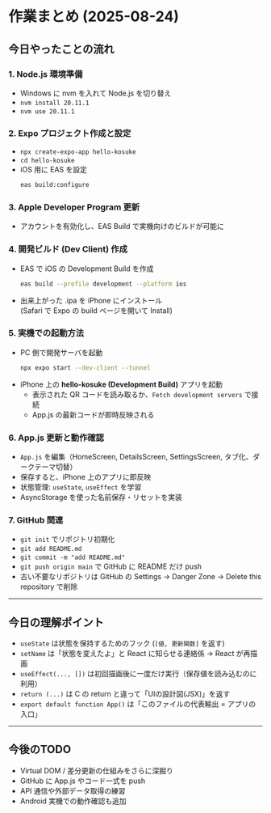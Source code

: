 # 作業まとめ (2025-08-24)

## 今日やったことの流れ

### 1. Node.js 環境準備
- Windows に nvm を入れて Node.js を切り替え
- `nvm install 20.11.1`
- `nvm use 20.11.1`

### 2. Expo プロジェクト作成と設定
- `npx create-expo-app hello-kosuke`
- `cd hello-kosuke`
- iOS 用に EAS を設定  
  ```bash
  eas build:configure
  ```

### 3. Apple Developer Program 更新
- アカウントを有効化し、EAS Build で実機向けのビルドが可能に

### 4. 開発ビルド (Dev Client) 作成
- EAS で iOS の Development Build を作成  
  ```bash
  eas build --profile development --platform ios
  ```
- 出来上がった .ipa を iPhone にインストール  
  (Safari で Expo の build ページを開いて Install)

### 5. 実機での起動方法
- PC 側で開発サーバを起動  
  ```bash
  npx expo start --dev-client --tunnel
  ```
- iPhone 上の **hello-kosuke (Development Build)** アプリを起動  
  - 表示された QR コードを読み取るか、`Fetch development servers` で接続  
  - App.js の最新コードが即時反映される

### 6. App.js 更新と動作確認
- `App.js` を編集（HomeScreen, DetailsScreen, SettingsScreen, タブ化、ダークテーマ切替）
- 保存すると、iPhone 上のアプリに即反映  
- 状態管理: `useState`, `useEffect` を学習  
- AsyncStorage を使った名前保存・リセットを実装

### 7. GitHub 関連
- `git init` でリポジトリ初期化
- `git add README.md`
- `git commit -m "add README.md"`
- `git push origin main` で GitHub に README だけ push
- 古い不要なリポジトリは GitHub の Settings → Danger Zone → Delete this repository で削除

---

## 今日の理解ポイント
- `useState` は状態を保持するためのフック (`[値, 更新関数]` を返す)
- `setName` は「状態を変えたよ」と React に知らせる連絡係 → React が再描画
- `useEffect(..., [])` は初回描画後に一度だけ実行（保存値を読み込むのに利用）
- `return (...)` は C の return と違って「UIの設計図(JSX)」を返す
- `export default function App()` は「このファイルの代表輸出 = アプリの入口」

---

## 今後のTODO
- Virtual DOM / 差分更新の仕組みをさらに深掘り
- GitHub に App.js やコード一式を push
- API 通信や外部データ取得の練習
- Android 実機での動作確認も追加

